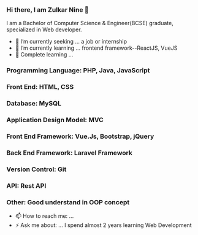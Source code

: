 ### Hi there, I am Zulkar Nine 👋

 I am a  Bachelor of Computer Science & Engineer(BCSE) graduate, specialized in Web developer.

- 🔭 I’m currently seeking ... a job or internship
- 🌱 I’m currently learning ... frontend framework--ReactJS, VueJS
- 💬 Complete learning ...   
 ### Programming Language: PHP, Java, JavaScript  
 ### Front End: HTML, CSS 
 ### Database: MySQL 
 ### Application Design Model: MVC
 ### Front End Framework: Vue.Js, Bootstrap, jQuery
 ### Back End Framework: Laravel Framework
 ### Version Control: Git
 ### API: Rest API
 ### Other: Good understand in OOP concept
- 📫 How to reach me: ...
- ⚡ Ask me about: ... I spend almost 2 years learning Web Development
